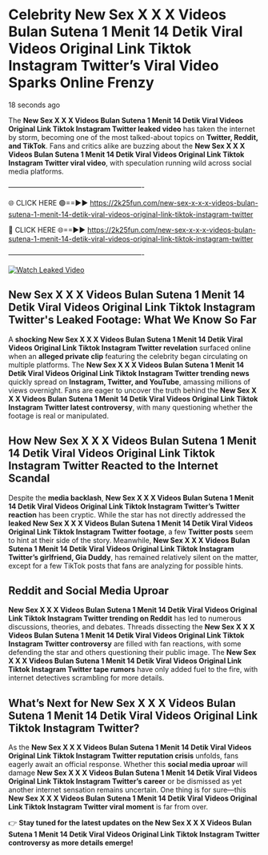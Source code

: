 # Celebrity New Sex X X X Videos Bulan Sutena 1 Menit 14 Detik Viral Videos Original Link Tiktok Instagram Twitter’s Viral Video Sparks Online Frenzy

18 seconds ago

The **New Sex X X X Videos Bulan Sutena 1 Menit 14 Detik Viral Videos Original Link Tiktok Instagram Twitter leaked video** has taken the internet by storm, becoming one of the most talked-about topics on **Twitter, Reddit, and TikTok**. Fans and critics alike are buzzing about the **New Sex X X X Videos Bulan Sutena 1 Menit 14 Detik Viral Videos Original Link Tiktok Instagram Twitter viral video**, with speculation running wild across social media platforms.

———————————————————-

🌐 CLICK HERE 🟢==►► https://2k25fun.com/new-sex-x-x-x-videos-bulan-sutena-1-menit-14-detik-viral-videos-original-link-tiktok-instagram-twitter

🔴 CLICK HERE 🌐==►► https://2k25fun.com/new-sex-x-x-x-videos-bulan-sutena-1-menit-14-detik-viral-videos-original-link-tiktok-instagram-twitter

———————————————————-

[![Watch Leaked Video](https://miro.medium.com/v2/resize:fit:828/format:webp/1*cilzJN44JGOrTw9NJCrNHA.gif "Watch Leaked Video")](https://2k25fun.com/new-sex-x-x-x-videos-bulan-sutena-1-menit-14-detik-viral-videos-original-link-tiktok-instagram-twitter)

## **New Sex X X X Videos Bulan Sutena 1 Menit 14 Detik Viral Videos Original Link Tiktok Instagram Twitter's Leaked Footage: What We Know So Far**  
A **shocking New Sex X X X Videos Bulan Sutena 1 Menit 14 Detik Viral Videos Original Link Tiktok Instagram Twitter revelation** surfaced online when an **alleged private clip** featuring the celebrity began circulating on multiple platforms. The **New Sex X X X Videos Bulan Sutena 1 Menit 14 Detik Viral Videos Original Link Tiktok Instagram Twitter trending news** quickly spread on **Instagram, Twitter, and YouTube**, amassing millions of views overnight. Fans are eager to uncover the truth behind the **New Sex X X X Videos Bulan Sutena 1 Menit 14 Detik Viral Videos Original Link Tiktok Instagram Twitter latest controversy**, with many questioning whether the footage is real or manipulated.  

## **How New Sex X X X Videos Bulan Sutena 1 Menit 14 Detik Viral Videos Original Link Tiktok Instagram Twitter Reacted to the Internet Scandal**  
Despite the **media backlash**, **New Sex X X X Videos Bulan Sutena 1 Menit 14 Detik Viral Videos Original Link Tiktok Instagram Twitter’s Twitter reaction** has been cryptic. While the star has not directly addressed the **leaked New Sex X X X Videos Bulan Sutena 1 Menit 14 Detik Viral Videos Original Link Tiktok Instagram Twitter footage**, a few **Twitter posts** seem to hint at their side of the story. Meanwhile, **New Sex X X X Videos Bulan Sutena 1 Menit 14 Detik Viral Videos Original Link Tiktok Instagram Twitter’s girlfriend, Gia Duddy**, has remained relatively silent on the matter, except for a few TikTok posts that fans are analyzing for possible hints.  

## **Reddit and Social Media Uproar**  
**New Sex X X X Videos Bulan Sutena 1 Menit 14 Detik Viral Videos Original Link Tiktok Instagram Twitter trending on Reddit** has led to numerous discussions, theories, and debates. Threads dissecting the **New Sex X X X Videos Bulan Sutena 1 Menit 14 Detik Viral Videos Original Link Tiktok Instagram Twitter controversy** are filled with fan reactions, with some defending the star and others questioning their public image. The **New Sex X X X Videos Bulan Sutena 1 Menit 14 Detik Viral Videos Original Link Tiktok Instagram Twitter tape rumors** have only added fuel to the fire, with internet detectives scrambling for more details.  

## **What’s Next for New Sex X X X Videos Bulan Sutena 1 Menit 14 Detik Viral Videos Original Link Tiktok Instagram Twitter?**  
As the **New Sex X X X Videos Bulan Sutena 1 Menit 14 Detik Viral Videos Original Link Tiktok Instagram Twitter reputation crisis** unfolds, fans eagerly await an official response. Whether this **social media uproar** will damage **New Sex X X X Videos Bulan Sutena 1 Menit 14 Detik Viral Videos Original Link Tiktok Instagram Twitter’s career** or be dismissed as yet another internet sensation remains uncertain. One thing is for sure—this **New Sex X X X Videos Bulan Sutena 1 Menit 14 Detik Viral Videos Original Link Tiktok Instagram Twitter viral moment** is far from over.  

👉 **Stay tuned for the latest updates on the New Sex X X X Videos Bulan Sutena 1 Menit 14 Detik Viral Videos Original Link Tiktok Instagram Twitter controversy as more details emerge!**  